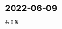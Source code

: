 # 2022-06-09

共 0 条

<!-- BEGIN WEIBO -->
<!-- 最后更新时间 Thu Jun 09 2022 12:24:39 GMT+0800 (China Standard Time) -->

<!-- END WEIBO -->
